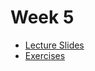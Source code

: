# Week 5
* [Lecture Slides](https://docs.google.com/presentation/d/15NOfNI5ZLz6yf9UxuGd-SVBaiHSXY55ERep8R6OtOlU)
* [Exercises](https://github.com/hackbrightacademy/frontend-week-5)
